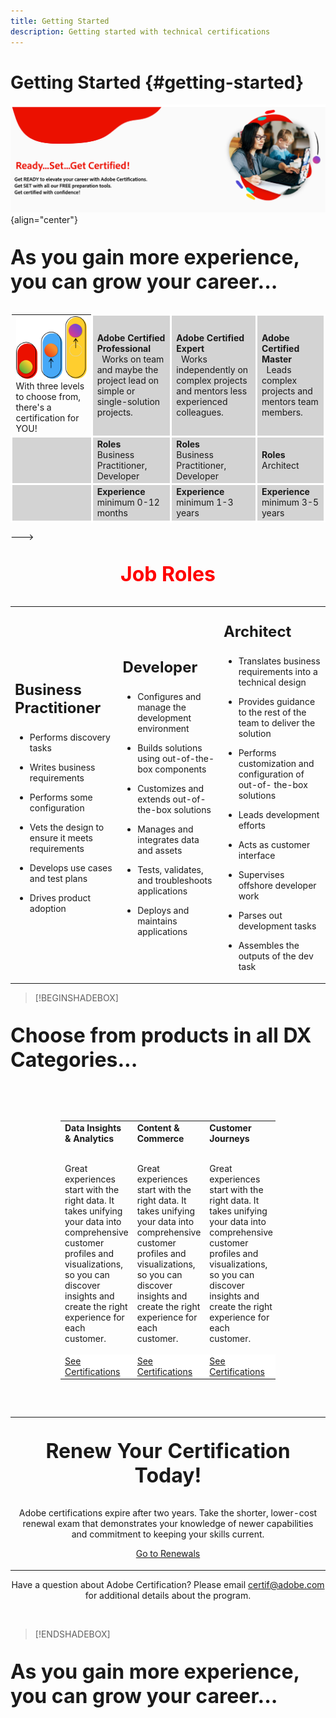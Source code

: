 ```yaml
---
title: Getting Started
description: Getting started with technical certifications
---
```


# Getting Started {#getting-started}

![Ready Set Get Certified](/help/assets/ready-set-get-certified.png "Ready Set Get Certified") {align="center"}

<p align="left" style="font-size: xx-large;font-weight: 700">As you gain more experience, you can grow your career...</p>


<p align="center">
<table>
<tr  style="border: 0;">
  <td style="rowspan: 3;">
  
  <img alt="three certification levels"  src="/help/assets/levels.png" />
  With three levels to choose from, there's a certification for YOU!
  </td>
  <td style="background-color: lightgray;border-color: white;border-style: solid;">
  <strong>Adobe Certified Professional</strong><br>&nbsp;
  Works on team and maybe the project lead on simple or single-solution projects.
  </td>

  <td style="background-color: lightgray;border-color: white;border-style: solid;">
  <strong>Adobe Certified Expert</strong><br>&nbsp;
  Works independently on complex projects and mentors less experienced colleagues.
  </td>

  <td style="background-color: lightgray;border-color: white;border-style: solid;">
  <strong>Adobe Certified Master</strong><br>&nbsp;
  Leads complex projects and mentors team members.
  </td>

<tr  style="border: 0;">
  <td style="background-color: lightgray;border-color: white;border-style: solid;">
  </td>
  <td style="background-color: lightgray;border-color: white;border-style: solid;">
  <strong>Roles</strong><br>
  Business Practitioner, Developer
  </td>
  <td style="background-color: lightgray;border-color: white;border-style: solid;">  
  <strong>Roles</strong><br>
  Business Practitioner, Developer
  </td>
  <td style="background-color: lightgray;border-color: white;border-style: solid;">  
  <strong>Roles</strong><br>
  Architect
  </td>
<tr  style="border: 0;">
  <td style="background-color: lightgray;border-color: white;border-style: solid;">
  </td>
  <td style="background-color: lightgray;border-color: white;border-style: solid;">
  <strong>Experience</strong><br>
  minimum 0-12 months
  </td>

  <td style="background-color: lightgray;border-color: white;border-style: solid;">
  <strong>Experience</strong><br>
  minimum 1-3 years
  </td>

  <td style="background-color: lightgray;border-color: white;border-style: solid;">
  <strong>Experience</strong><br>
  minimum 3-5 years
  </td>

</tr>

</table>  
</p>

--->

<p align="center" style="font-size: xx-large;font-weight: 700;color: red">Job Roles</p>

<p align="center">
<table>
<tr  style="border: 0;">

<td>
<p align="Left" style="font-size: x-large;font-weight: 700;">Business Practitioner</p>

* Performs discovery tasks
* Writes business requirements
* Performs some configuration
* Vets the design to ensure it meets requirements
* Develops use cases and test plans
* Drives product adoption

  </td>

<td>
<p align="Left" style="font-size: x-large;font-weight: 700;">Developer</p>

* Configures and manage the development environment
* Builds solutions using out-of-the-box components
* Customizes and extends out-of-the-box solutions
* Manages and integrates data and assets
* Tests, validates, and troubleshoots applications
* Deploys and maintains applications 

  </td>

<td>
<p align="Left" style="font-size: x-large;font-weight: 700;">Architect</p>

* Translates business requirements into a technical design
* Provides guidance to the rest of the team to deliver the solution
* Performs customization and configuration of out-of- the-box solutions
* Leads development efforts
* Acts as customer interface
* Supervises offshore developer work
* Parses out development tasks
* Assembles the outputs of the dev task

  </td>

</tr>
</table>  
</p>

>[!BEGINSHADEBOX]

<p align="left" style="font-size: xx-large;font-weight: 700;">Choose from products in all DX Categories...</p>
<div style="background-image: url(/help/assets/blue-cube.png);background-repeat: no-repeat;background-position: top left;">
    <div style="background-image: url(/help/assets/green-blob.png);background-repeat: no-repeat;background-position: bottom right;">
        <div class="table-container" style="padding: 2rem 5rem;">
            <table>
                <tbody>
                    <tr style="border: 0;">
                        <td>
                            <strong>Data Insights &amp; Analytics</strong><br>&nbsp;
                            <p>Great experiences start with the right data. It takes unifying your data into
                                comprehensive customer profiles and visualizations, so you can discover insights and
                                create the right experience for each customer.</p>
                        </td>
                        <td>
                            <strong>Content &amp; Commerce</strong><br>&nbsp;
                            <p>Great experiences start with the right data. It takes unifying your data into
                                comprehensive customer profiles and visualizations, so you can discover insights and
                                create the right experience for each customer.</p>
                        </td>
                        <td>
                            <strong>Customer Journeys</strong><br>&nbsp;
                            <p>Great experiences start with the right data. It takes unifying your data into
                                comprehensive customer profiles and visualizations, so you can discover insights and
                                create the right experience for each customer.</p>
                        </td>
                        <td>
                            <strong>Data Insights &amp; Analytics</strong><br>&nbsp;
                            <p>Great experiences start with the right data. It takes unifying your data into
                                comprehensive customer profiles and visualizations, so you can discover insights and
                                create the right experience for each customer.</p>
                        </td>
                    </tr>
                    <tr style="border: 0;background-color: white;">
                        <td>
                            <a href="/docs/certification/certification/technical-certifications/data-insights-analytics/certifications.html?lang=en"
                                target="_blank"
                                class="spectrum-Button spectrum-Button--outline spectrum-Button--primary spectrum-Button--sizeM"><span
                                    class="spectrum-Button-label has-no-wrap has-text-weight-bold">See
                                    Certifications</span></a>
                        </td>
                        <td>
                            <a href="/docs/certification/certification/technical-certifications/content-commerce/certfications.html?lang=en"
                                target="_blank"
                                class="spectrum-Button spectrum-Button--outline spectrum-Button--primary spectrum-Button--sizeM"><span
                                    class="spectrum-Button-label has-no-wrap has-text-weight-bold">See
                                    Certifications</span></a>
                        </td>
                        <td>
                            <a href="/docs/certification/certification/technical-certifications/customer-journeys/certifications.html?lang=en"
                                target="_blank"
                                class="spectrum-Button spectrum-Button--outline spectrum-Button--primary spectrum-Button--sizeM"><span
                                    class="spectrum-Button-label has-no-wrap has-text-weight-bold">See
                                    Certifications</span></a>
                        </td>
                        <td>
                            <a href="/docs/certification/certification/technical-certifications/marketing-workflow/certifications.html?lang=en"
                                target="_blank"
                                class="spectrum-Button spectrum-Button--outline spectrum-Button--primary spectrum-Button--sizeM"><span
                                    class="spectrum-Button-label has-no-wrap has-text-weight-bold">See
                                    Certifications</span></a>
                        </td>
                    </tr>                    
                </tbody>
            </table>
        </div>
    </div>
</div>

</p>
<table>
    <tr style="border: 0;">
        <td>
            <p align="center" style="font-size: xx-large;font-weight: 700">Renew Your Certification Today!</p>
            <p align="center">Adobe certifications expire after two years. Take the shorter, lower-cost renewal exam
                that demonstrates your knowledge of newer capabilities and commitment to keeping your skills
                current.</p>
            <p align="center"><a href="https://experienceleague.adobe.com" target="_blank"
                    class="spectrum-Button spectrum-Button--outline spectrum-Button--primary spectrum-Button--sizeM"><span
                        class="spectrum-Button-label has-no-wrap has-text-weight-bold">Go to Renewals</span></a></p>
        </td>
    </tr>
</table>
<p align="center">Have a question about Adobe Certification? Please email <a
        href="mailto:certif@adobe.com">certif@adobe.com</a> for additional details about the program.</p>
<br />

>[!ENDSHADEBOX]



<p align="left" style="font-size: xx-large;font-weight: 700">As you gain more experience, you can grow your career...</p>

<!---

<tr  style="border: 0;">
  <td>
  <img alt="three certification levels"  src="/help/assets/levels.png" />

  With three levels to choose from, there's a certification for YOU!
  </td>

  <td style="background-color: lightgray;border-color: white;border-style: solid;">
  <strong>Adobe Certified Professional</strong><br>&nbsp;

  Works on team and maybe the project lead on simple or single-solution projects.

  <strong>Roles</strong>
  Business Practitioner, Developer

  <strong>Experience</strong>
  minimum 0-12 months
  </td>

  <td style="background-color: lightgray;border-color: white;border-style: solid;">
  <strong>Adobe Certified Expert</strong><br>&nbsp;

  Works independently on complex projects and mentors less experienced colleagues.

  <strong>Roles</strong>
  Business Practitioner, Developer

  <strong>Experience</strong>
  minimum 1-3 years
  </td>

  <td style="background-color: lightgray;border-color: white;border-style: solid;">
  <strong>Adobe Certified Master</strong><br>&nbsp;

  Leads complex projects and mentors team members.

  <strong>Roles</strong>
  Architect

  <strong>Experience</strong>
  minimum 3-5 years
  </td>

</tr> 



<p align="center">
<table>
<tr  style="border: 0;">
  <td style="rowspan: 3;">
  
  <img alt="three certification levels"  src="/help/assets/levels.png" />
  With three levels to choose from, there's a certification for YOU!
  </td>
  <td style="background-color: lightgray;border-color: white;border-style: solid;">
  <strong>Adobe Certified Professional</strong><br>&nbsp;
  Works on team and maybe the project lead on simple or single-solution projects.
  </td>

  <td style="background-color: lightgray;border-color: white;border-style: solid;">
  <strong>Adobe Certified Expert</strong><br>&nbsp;
  Works independently on complex projects and mentors less experienced colleagues.
  </td>

  <td style="background-color: lightgray;border-color: white;border-style: solid;">
  <strong>Adobe Certified Master</strong><br>&nbsp;
  Leads complex projects and mentors team members.
  </td>

<tr  style="border: 0;">
  <td style="background-color: lightgray;border-color: white;border-style: solid;">
  </td>
  <td style="background-color: lightgray;border-color: white;border-style: solid;">
  <strong>Roles</strong><br>
  Business Practitioner, Developer
  </td>
  <td style="background-color: lightgray;border-color: white;border-style: solid;">  
  <strong>Roles</strong><br>
  Business Practitioner, Developer
  </td>
  <td style="background-color: lightgray;border-color: white;border-style: solid;">  
  <strong>Roles</strong><br>
  Architect
  </td>
<tr  style="border: 0;">
  <td style="background-color: lightgray;border-color: white;border-style: solid;">
  </td>
  <td style="background-color: lightgray;border-color: white;border-style: solid;">
  <strong>Experience</strong><br>
  minimum 0-12 months
  </td>

  <td style="background-color: lightgray;border-color: white;border-style: solid;">
  <strong>Experience</strong><br>
  minimum 1-3 years
  </td>

  <td style="background-color: lightgray;border-color: white;border-style: solid;">
  <strong>Experience</strong><br>
  minimum 3-5 years
  </td>

</tr>

</table>  
</p>

--->